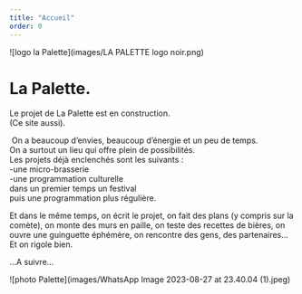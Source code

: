```yaml
---
title: "Accueil"
order: 0
---
```

![logo la Palette](images/LA PALETTE logo noir.png)

# La Palette. 

Le projet de La Palette est en construction.  
(Ce site aussi). 

 On a beaucoup d’envies, beaucoup d’énergie et un peu de temps.  
On a surtout un lieu qui offre plein de possibilités.   
Les projets déjà enclenchés sont les suivants :   
-une micro-brasserie  
-une programmation culturelle  
dans un premier temps un festival  
puis une programmation plus régulière.  

Et dans le même temps, on écrit le projet, on fait des plans (y compris sur la comète), on monte des murs en paille, on teste des recettes de bières, on ouvre une guinguette éphémère, on rencontre des gens, des partenaires…
Et on rigole bien.

…A suivre…

![photo Palette](images/WhatsApp Image 2023-08-27 at 23.40.04 (1).jpeg) 